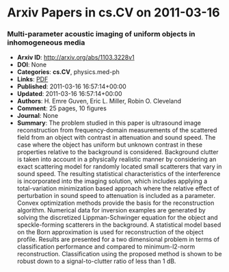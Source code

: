 # Arxiv Papers in cs.CV on 2011-03-16
### Multi-parameter acoustic imaging of uniform objects in inhomogeneous media
- **Arxiv ID**: http://arxiv.org/abs/1103.3228v1
- **DOI**: None
- **Categories**: **cs.CV**, physics.med-ph
- **Links**: [PDF](http://arxiv.org/pdf/1103.3228v1)
- **Published**: 2011-03-16 16:57:14+00:00
- **Updated**: 2011-03-16 16:57:14+00:00
- **Authors**: H. Emre Guven, Eric L. Miller, Robin O. Cleveland
- **Comment**: 25 pages, 10 figures
- **Journal**: None
- **Summary**: The problem studied in this paper is ultrasound image reconstruction from frequency-domain measurements of the scattered field from an object with contrast in attenuation and sound speed. The case where the object has uniform but unknown contrast in these properties relative to the background is considered. Background clutter is taken into account in a physically realistic manner by considering an exact scattering model for randomly located small scatterers that vary in sound speed. The resulting statistical characteristics of the interference is incorporated into the imaging solution, which includes applying a total-variation minimization based approach where the relative effect of perturbation in sound speed to attenuation is included as a parameter. Convex optimization methods provide the basis for the reconstruction algorithm. Numerical data for inversion examples are generated by solving the discretized Lippman-Schwinger equation for the object and speckle-forming scatterers in the background. A statistical model based on the Born approximation is used for reconstruction of the object profile. Results are presented for a two dimensional problem in terms of classification performance and compared to minimum-l2-norm reconstruction. Classification using the proposed method is shown to be robust down to a signal-to-clutter ratio of less than 1 dB.



